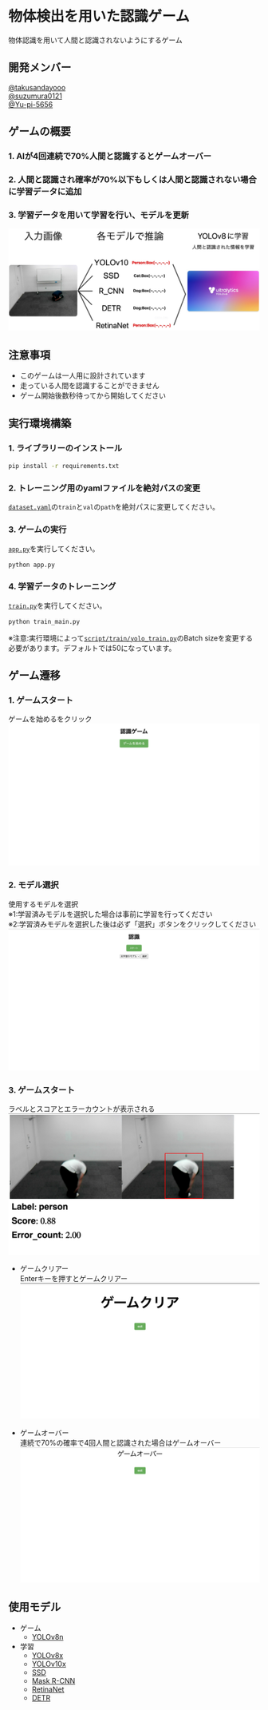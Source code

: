 # 物体検出を用いた認識ゲーム
物体認識を用いて人間と認識されないようにするゲーム

## 開発メンバー
[@takusandayooo](https://github.com/takusandayooo)  
[@suzumura0121](https://github.com/suzumura0121)  
[@Yu-pi-5656](https://github.com/Yu-pi-5656)

## ゲームの概要
### 1. AIが4回連続で70%人間と認識するとゲームオーバー
### 2. 人間と認識され確率が70%以下もしくは人間と認識されない場合に学習データに追加
### 3. 学習データを用いて学習を行い、モデルを更新
![alt text](./readme_photo/game_train.jpg)
## 注意事項
- このゲームは一人用に設計されています
- 走っている人間を認識することができません
- ゲーム開始後数秒待ってから開始してください
## 実行環境構築
### 1. ライブラリーのインストール
```bash
pip install -r requirements.txt
```

### 2. トレーニング用のyamlファイルを絶対パスの変更
[`dataset.yaml`](./script/train/dataset.yaml)の`train`と`val`の`path`を絶対パスに変更してください。

### 3. ゲームの実行
[`app.py`](./app.py)を実行してください。
```bash
python app.py
```


### 4. 学習データのトレーニング
[`train.py`](./train_main.py)を実行してください。
```bash
python train_main.py
```
※注意:実行環境によって[`script/train/yolo_train.py`]([./script/train/yolo_train.py](https://github.com/takusandayooo/ObjectDetectGame/blob/b6400d64c0abbaee334ad0fb00bd31d7e2e7efec/script/train/yolo_train.py#L21))のBatch sizeを変更する必要があります。デフォルトでは50になっています。

## ゲーム遷移
### 1. ゲームスタート
ゲームを始めるをクリック
![ゲームスタート](./readme_photo/game_start.png)
### 2. モデル選択
使用するモデルを選択  
※1:学習済みモデルを選択した場合は事前に学習を行ってください  
※2:学習済みモデルを選択した後は必ず「選択」ボタンをクリックしてください
![モデル選択](./readme_photo/model_select.png)
### 3. ゲームスタート
ラベルとスコアとエラーカウントが表示される
![ゲーム画面](./readme_photo/gama_gamen.png)
- ゲームクリアー  
Enterキーを押すとゲームクリアー
![ゲームクリアー](./readme_photo/game_clear.png)

- ゲームオーバー  
連続で70%の確率で4回人間と認識された場合はゲームオーバー
![ゲームオーバー](./readme_photo/game_over.png)


## 使用モデル
- ゲーム
    - [YOLOv8n](https://github.com/ultralytics/ultralytics)
- 学習
    - [YOLOv8x](https://github.com/ultralytics/ultralytics)
    - [YOLOv10x](https://github.com/THU-MIG/yolov10)
    - [SSD](https://github.com/rykov8/ssd_keras)
    - [Mask R-CNN](https://github.com/matterport/Mask_RCNN)
    - [RetinaNet](https://github.com/yhenon/pytorch-retinanet)
    - [DETR](https://github.com/facebookresearch/detr)
